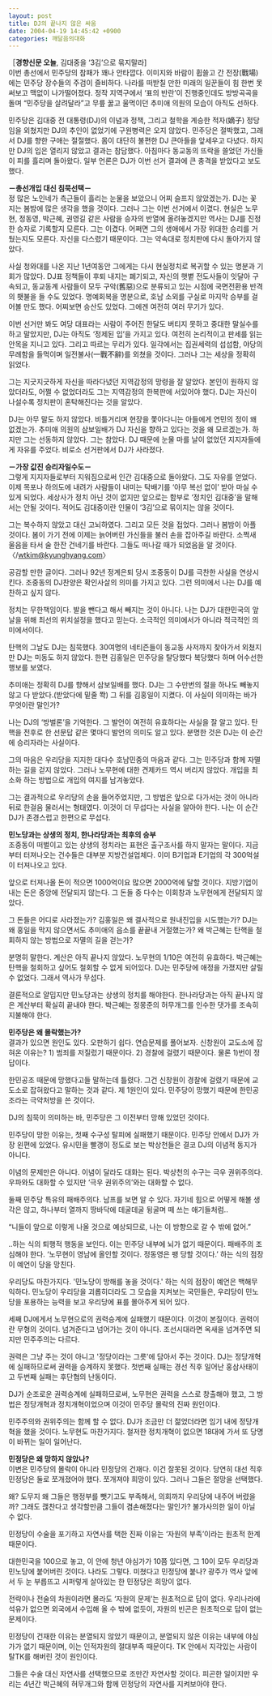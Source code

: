 ```yaml
---
layout: post
title: DJ의 끝나지 않은 싸움
date: 2004-04-19 14:45:42 +0900
categories: 깨달음의대화
---
```

［**경향신문 오늘**, 김대중을 ‘3김’으로 묶지말라]  
이번 총선에서 민주당의 참패가 꽤나 안타깝다. 이미지와 바람이 휩쓸고 간 전장(戰場)에는 민주당 장수들의 주검이 즐비하다. 나라를 떠받칠 만한 미래의 일꾼들이 힘 한번 못써보고 맥없이 나가떨어졌다. 정작 지역구에서 ‘표의 반란’이 진행중인데도 방방곡곡을 돌며 “민주당을 살려달라”고 무릎 꿇고 울먹이던 추미애 의원의 모습이 아직도 선하다. 



민주당은 김대중 전 대통령(DJ)의 이념과 정책, 그리고 철학을 계승한 적자(嫡子) 정당임을 외쳤지만 DJ의 추인이 없었기에 구원병력은 오지 않았다. 민주당은 절박했고, 그래서 DJ를 향한 구애는 절절했다. 몸이 대단히 불편한 DJ 큰아들을 앞세우고 다녔다. 하지만 DJ의 입은 열리지 않았고 결과는 참담했다. 아침마다 동교동의 뜨락을 쓸었던 가신들이 피를 흘리며 돌아왔다. 일부 언론은 DJ가 이번 선거 결과에 큰 충격을 받았다고 보도했다.



**－총선개입 대신 침묵선택－**  
정 많은 노인네가 측근들이 흘리는 눈물을 보았으니 어찌 슬프지 않았겠는가. DJ는 꽃 지는 봄밤에 많은 생각을 했을 것이다. 그러나 그는 이번 선거에서 이겼다. 현실은 노무현, 정동영, 박근혜, 권영길 같은 사람을 승자의 반열에 올려놓겠지만 역사는 DJ를 진정한 승자로 기록할지 모른다. 그는 이겼다. 어쩌면 그의 생애에서 가장 위대한 승리를 거뒀는지도 모른다. 자신을 다스렸기 때문이다. 그는 약속대로 정치판에 다시 돌아가지 않았다. 



사실 청와대를 나온 지난 1년여동안 그에게는 다시 현실정치로 복귀할 수 있는 명분과 기회가 많았다. DJ표 정책들이 후퇴 내지는 폐기되고, 자신의 햇볕 전도사들이 잇달아 구속되고, 동교동계 사람들이 모두 구악(舊惡)으로 분류되고 있는 시점에 국면전환용 반격의 횃불을 들 수도 있었다. 명예회복을 명분으로, 호남 소외를 구실로 마지막 승부를 걸어볼 만도 했다. 어찌보면 승산도 있었다. 그에겐 여전히 여러 무기가 있다. 



이번 선거만 봐도 여당 대표라는 사람이 주어진 한달도 버티지 못하고 중대한 말실수를 하고 말았지만, DJ는 아직도 ‘정제된 입’을 가지고 있다. 여전히 논리적이고 판세를 읽는 안목을 지니고 있다. 그리고 따르는 무리가 있다. 일각에서는 집권세력의 섭섭함, 야당의 무례함을 들먹이며 일전불사(一戰不辭)를 외쳤을 것이다. 그러나 그는 세상을 정확히 읽었다. 



그는 지긋지긋하게 자신을 따라다녔던 지역감정의 망령을 잘 알았다. 본인이 원하지 않았더라도, 어쩔 수 없었더라도 그는 지역감정의 한복판에 서있어야 했다. DJ는 자신이 나설수록 정치판이 혼탁해진다는 것을 알았다.



DJ는 아무 말도 하지 않았다. 비틀거리며 현장을 쫓아다니는 아들에게 연민의 정이 왜 없겠는가. 추미애 의원의 삼보일배가 DJ 자신을 향하고 있다는 것을 왜 모르겠는가. 하지만 그는 선동하지 않았다. 그는 참았다. DJ 때문에 눈물 마를 날이 없었던 지지자들에게 자유를 주었다. 비로소 선거판에서 DJ가 사라졌다. 



**－가장 값진 승리자일수도－**  
그렇게 지지자들로부터 지워짐으로써 인간 김대중으로 돌아왔다. 그도 자유를 얻었다. 이제 목포나 하의도에 내려가 사람들이 내미는 탁배기를 ‘아무 복선 없이’ 받아 마실 수 있게 되었다. 세상사가 정치 아닌 것이 없지만 앞으로는 함부로 ‘정치인 김대중’을 말해서는 안될 것이다. 적어도 김대중이란 인물이 ‘3김’으로 묶이지는 않을 것이다.



그는 복수하지 않았고 대신 고뇌하였다. 그리고 모든 것을 접었다. 그러나 봄밤이 아플 것이다. 봄이 가기 전에 이제는 늙어버린 가신들을 불러 손을 잡아주길 바란다. 소쩍새 울음을 타서 술 한잔 건네기를 바란다. 그들도 떠나갈 때가 되었음을 알 것이다. 〈/wtkim@kyunghyang.com〉

공감할 만한 글이다. 그러나 92년 정계은퇴 당시 조중동이 DJ를 극찬한 사실을 연상시킨다. 조중동의 DJ찬양은 확인사살의 의미를 가지고 있다. 그런 의미에서 나는 DJ를 예찬하고 싶지 않다.



정치는 무한책임이다. 발을 뺀다고 해서 빼지는 것이 아니다. 나는 DJ가 대한민국의 앞날을 위해 최선의 위치설정을 했다고 믿는다. 소극적인 의미에서가 아니라 적극적인 의미에서이다. 



탄핵의 그날도 DJ는 침묵했다. 30여명의 네티즌들이 동교동 사저까지 찾아가서 외쳤지만 DJ는 미동도 하지 않았다. 한편 김홍일은 민주당을 탈당했다 복당했다 하며 어수선한 행보를 보였다.



추미애는 정확히 DJ를 향해서 삼보일배를 했다. DJ는 그 수만번의 절을 하나도 빼놓지 않고 다 받았다.(받았다에 밑줄 쫙) 그 뒤를 김홍일이 지켰다. 이 사실이 의미하는 바가 무엇이란 말인가? 



나는 DJ의 ‘방벌론’을 기억한다. 그 발언이 여전히 유효하다는 사실을 잘 알고 있다. 탄핵을 전후로 한 선문답 같은 몇마디 발언의 의미도 알고 있다. 분명한 것은 DJ는 이 순간에 승리자라는 사실이다. 



그의 마음은 우리당을 지지한 대다수 호남민중의 마음과 같다. 그는 민주당과 함께 자멸하는 길을 걷지 않았다. 그러나 노무현에 대한 견제카드 역시 버리지 않았다. 개입을 최소화 하는 방법으로 개입의 여지를 남겨놓았다.



그는 결과적으로 우리당의 손을 들어주었지만, 그 방법은 앞으로 다가서는 것이 아니라 뒤로 한걸음 물러서는 형태였다. 이것이 더 무섭다는 사실을 알아야 한다. 나는 이 순간 DJ가 존경스럽고 한편으로 무섭다. 



**민노당과는 상생의 정치, 한나라당과는 최후의 승부**  
조중동이 떠벌이고 있는 상생의 정치라는 표현은 출구조사를 하지 말자는 말이다. 지금부터 터져나오는 건수들은 대부분 지방건설업체다. 이미 B기업과 E기업의 각 300억설이 터져나오고 있다. 



앞으로 터져나올 돈이 적으면 1000억이요 많으면 2000억에 달할 것이다. 지방기업이 내는 돈은 중앙에 전달되지 않는다. 그 돈들 중 다수는 이회창과 노무현에게 전달되지 않았다. 



그 돈들은 어디로 사라졌는가? 김홍일은 왜 결사적으로 원내진입을 시도했는가? DJ는 왜 홍일을 막지 않으면서도 추미애의 읍소를 끝끝내 거절했는가? 왜 박근혜는 탄핵을 철회하지 않는 방법으로 자멸의 길을 걷는가?



분명히 말한다. 계산은 아직 끝나지 않았다. 노무현의 1/10은 여전히 유효하다. 박근혜는 탄핵을 철회하고 싶어도 철회할 수 없게 되어있다. DJ는 민주당에 애정을 가졌지만 살릴 수 없었다. 그래서 역사가 무섭다. 



결론적으로 얄밉지만 민노당과는 상생의 정치를 해야한다. 한나라당과는 아직 끝나지 않은 계산부터 확실히 끝내야 한다. 박근혜는 정몽준의 허무개그를 인수한 댓가를 조속히 지불해야 한다. 



**민주당은 왜 몰락했는가?**  
결과가 있으면 원인도 있다. 오판하기 쉽다. 연습문제를 풀어보자. 신창원이 교도소에 잡혀온 이유는? 1) 범죄를 저질렀기 때문이다. 2) 경찰에 걸렸기 때문이다. 물론 1)번이 정답이다. 



한민공조 때문에 망했다고들 말하는데 틀렸다. 그건 신창원이 경찰에 걸렸기 때문에 교도소로 잡혀왔다고 말하는 것과 같다. 제 1원인이 있다. 민주당이 망했기 때문에 한민공조라는 극약처방을 쓴 것이다. 



DJ의 침묵이 의미하는 바, 민주당은 그 이전부터 망해 있었던 것이다. 



민주당이 망한 이유는, 첫째 수구성 탈피에 실패했기 때문이다. 민주당 안에서 DJ가 가장 왼편에 있었다. 유시민을 빨갱이 정도로 보는 박상천들은 결코 DJ의 이념적 동지가 아니다. 



이념의 문제만은 아니다. 이념이 달라도 대화는 된다. 박상천의 수구는 극우 권위주의다. 우파와도 대화할 수 있지만 ‘극우 권위주의’와는 대화할 수 없다. 



둘째 민주당 특유의 패배주의다. 남프를 보면 알 수 있다. 자기네 힘으로 어떻게 해볼 생각은 않고, 하나부터 열까지 땅바닥에 데굴데굴 뒹굴며 떼 쓰는 애기들처럼.. 



“니들이 앞으로 이렇게 나올 것으로 예상되므로, 나는 이 방향으로 갈 수 밖에 없어.” 



..하는 식의 퇴행적 행동을 보인다. 이는 민주당 내부에 뇌가 없기 때문이다. 패배주의 조심해야 한다. ‘노무현이 영남에 올인할 것이다. 정동영은 팽 당할 것이다.’ 하는 식의 점장이 예언이 당을 망친다. 



우리당도 마찬가지다. '민노당이 방해를 놓을 것이다.' 하는 식의 점장이 예언은 백해무익하다. 민노당이 우리당을 괴롭히더라도 그 모습을 지켜보는 국민들은, 우리당이 민노당을 포용하는 능력을 보고 우리당에 표를 몰아주게 되어 있다. 



세째 DJ에게서 노무현으로의 권력승계에 실패했기 때문이다. 이것이 본질이다. 권력이란 무형의 것이다. 넘겨준다고 넘어가는 것이 아니다. 조선시대라면 옥새을 넘겨주면 되지만 민주주의는 다르다. 



권력은 그냥 주는 것이 아니고 '정당이라는 그릇'에 담아서 주는 것이다. DJ는 정당개혁에 실패하므로써 권력을 승계하지 못했다. 첫번째 실패는 경선 직후 일어난 홍삼사태이고 두번째 실패는 후단협의 난동이다.



DJ가 순조로운 권력승계에 실패하므로써, 노무현은 권력을 스스로 창출해야 했고, 그 방법은 정당개혁과 정치개혁이었으며 이것이 민주당 몰락의 진짜 원인이다. 



민주주의와 권위주의는 함께 할 수 없다. DJ가 조금만 더 젊었더라면 임기 내에 정당개혁을 했을 것이다. 노무현도 마찬가지다. 철저한 정치개혁이 없으면 18대에 가서 또 당명이 바뀌는 일이 일어난다. 



**민정당은 왜 망하지 않았나?**  
이변은 민주당의 몰락이 아니라 민정당의 건재다. 이건 잘못된 것이다. 당연히 대선 직후 민정당은 둘로 쪼개졌어야 했다. 쪼개져야 희망이 있다. 그러나 그들은 절망을 선택했다. 



왜? 도무지 왜 그들은 행정부를 뺏기고도 부족해서, 의회까지 우리당에 내주어 버렸을까? 그래도 &#44318;찬다고 생각할만큼 그들이 겸손해졌다는 말인가? 불가사의한 일이 아닐 수 없다. 



민정당이 수술을 포기하고 자연사를 택한 진짜 이유는 ‘자원의 부족’이라는 원초적 한계 때문이다. 



대한민국을 100으로 놓고, 이 안에 청년 야심가가 10쯤 있다면, 그 10이 모두 우리당과 민노당에 붙어버린 것이다. 나라도 그렇다. 미쳤다고 민정당에 붙나? 광주가 역사 앞에서 두 눈 부릅뜨고 시퍼렇게 살아있는 한 민정당은 희망이 없다.



전략이나 전술의 차원이라면 몰라도 ‘자원의 문제’는 원초적으로 답이 없다. 우리나라에 석유가 없으면 외국에서 수입해 올 수 밖에 없듯이, 자원의 빈곤은 원초적으로 답이 없는 문제이다. 



민정당이 건재한 이유는 분열되지 않았기 때문이고, 분열되지 않은 이유는 내부에 야심가가 없기 때문이며, 이는 인적자원의 절대부족 때문이다. TK 안에서 지각있는 사람이 탈TK를 해버린 것이 원인이다. 



그들은 수술 대신 자연사를 선택했으므로 조만간 자연사할 것이다. 피곤한 일이지만 우리는 4년간 박근혜의 허무개그와 함께 민정당의 자연사를 지켜보아야 한다.